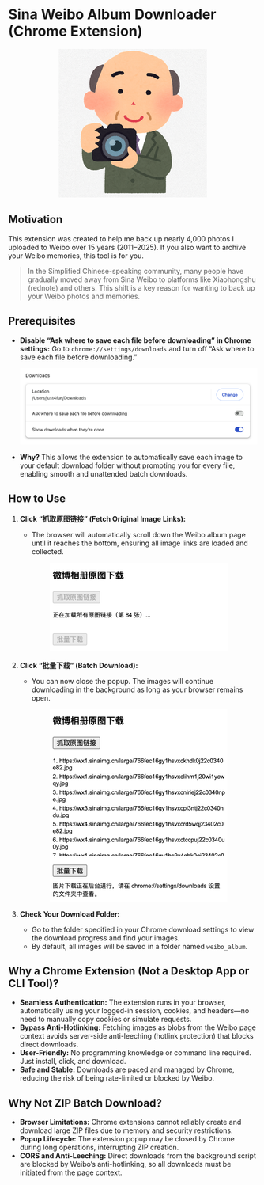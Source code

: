# Sina Weibo Album Downloader (Chrome Extension)

<p align="center">
  <img src="icon300.png" alt="Sina Weibo Album Downloader Icon">
</p>

## Motivation

This extension was created to help me back up nearly 4,000 photos I uploaded to Weibo over 15 years (2011–2025). If you also want to archive your Weibo memories, this tool is for you.

> In the Simplified Chinese-speaking community, many people have gradually moved away from Sina Weibo to platforms like Xiaohongshu (rednote) and others. This shift is a key reason for wanting to back up your Weibo photos and memories.

## Prerequisites

- **Disable “Ask where to save each file before downloading” in Chrome settings:**
  Go to `chrome://settings/downloads` and turn off “Ask where to save each file before downloading.”

    <p align="center">
     <img src="downloads_settings.png" alt="Downloads Settings" width="500" />
   </p>

- **Why?**
  This allows the extension to automatically save each image to your default download folder without prompting you for every file, enabling smooth and unattended batch downloads.

## How to Use

1. **Click “抓取原图链接” (Fetch Original Image Links):**
   - The browser will automatically scroll down the Weibo album page until it reaches the bottom, ensuring all image links are loaded and collected.

   <p align="center">
     <img src="fetch_original_image_links.png" alt="Batch Fetch Original Image Links" />
   </p>

2. **Click “批量下载” (Batch Download):**
   - You can now close the popup. The images will continue downloading in the background as long as your browser remains open.

   <p align="center">
     <img src="batch_download.png" alt="Batch Download" />
   </p>

3. **Check Your Download Folder:**
   - Go to the folder specified in your Chrome download settings to view the download progress and find your images.
   - By default, all images will be saved in a folder named `weibo_album`.

## Why a Chrome Extension (Not a Desktop App or CLI Tool)?

- **Seamless Authentication:** The extension runs in your browser, automatically using your logged-in session, cookies, and headers—no need to manually copy cookies or simulate requests.
- **Bypass Anti-Hotlinking:** Fetching images as blobs from the Weibo page context avoids server-side anti-leeching (hotlink protection) that blocks direct downloads.
- **User-Friendly:** No programming knowledge or command line required. Just install, click, and download.
- **Safe and Stable:** Downloads are paced and managed by Chrome, reducing the risk of being rate-limited or blocked by Weibo.

## Why Not ZIP Batch Download?

- **Browser Limitations:** Chrome extensions cannot reliably create and download large ZIP files due to memory and security restrictions.
- **Popup Lifecycle:** The extension popup may be closed by Chrome during long operations, interrupting ZIP creation.
- **CORS and Anti-Leeching:** Direct downloads from the background script are blocked by Weibo’s anti-hotlinking, so all downloads must be initiated from the page context.